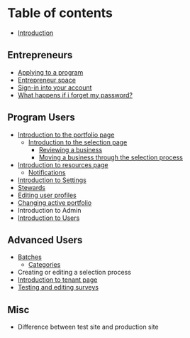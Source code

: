 # Table of contents

* [Introduction](README.md)

## Entrepreneurs

* [Applying to a program](entrepreneurs/applying-to-a-program.md)
* [Entrepreneur space](entrepreneurs/entrepreneur-space.md)
* [Sign-in into your account](entrepreneurs/sign-in-into-your-account.md)
* [What happens if i forget my password?](entrepreneurs/what-happens-if-i-forget-my-password.md)

## Program Users

* [Introduction to the portfolio page](program-users/introduction-to-the-portfolio-page/README.md)
  * [Introduction to the selection page](program-users/introduction-to-the-portfolio-page/introduction-to-the-selection-page/README.md)
    * [Reviewing a business](program-users/introduction-to-the-portfolio-page/introduction-to-the-selection-page/reviewing-a-business.md)
    * [Moving a business through the selection process](program-users/introduction-to-the-portfolio-page/introduction-to-the-selection-page/moving-a-business-through-the-selection-process.md)
* [Introduction to resources page](program-users/introduction-to-resources-page/README.md)
  * [Notifications](program-users/introduction-to-resources-page/notifications.md)
* [Introduction to Settings](program-users/introduction-to-settings.md)
* [Stewards](program-users/stewards.md)
* [Editing user profiles](program-users/editing-user-profiles.md)
* [Changing active portfolio](program-users/changing-active-portfolio.md)
* Introduction to Admin
* [Introduction to Users](program-users/introduction-to-users.md)

## Advanced Users

* [Batches](advanced-users/batches/README.md)
  * [Categories](advanced-users/batches/categories.md)
* Creating or editing a selection process
* [Introduction to tenant page](advanced-users/introduction-to-tenant-page.md)
* [Testing and editing surveys](advanced-users/testing-and-editing-surveys.md)

## Misc

* Difference between test site and production site

